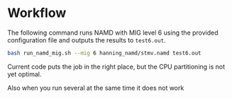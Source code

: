 # Workflow

The following command runs NAMD with MIG level 6 using the provided configuration file and outputs the results to `test6.out`.

```bash
bash run_namd_mig.sh --mig 6 hanning_namd/stmv.namd test6.out
```

Current code puts the job in the right place, but the CPU partitioning is not yet optimal. 

Also when you run several at the same time it does not work
